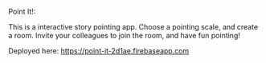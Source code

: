 Point It!:

This is a interactive story pointing app. Choose a pointing scale, and create a room. Invite your colleagues to join the room, and have fun pointing!

Deployed here: https://point-it-2d1ae.firebaseapp.com
